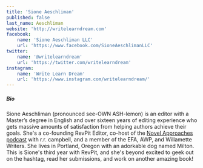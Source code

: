 ```yaml
---
title: 'Sione Aeschliman'
published: false
last_name: Aeschliman
website: 'http://writelearndream.com'
facebook:
    name: 'Sione Aeschliman LLC'
    url: 'https://www.facebook.com/SioneAeschlimanLLC'
twitter:
    name: '@writelearndream'
    url: 'https://twitter.com/writelearndream'
instagram:
    name: 'Write Learn Dream'
    url: 'https://www.instagram.com/writelearndream/'
---
```


##### Bio

Sione Aeschliman (pronounced see-OWN ASH-lemon) is an editor with a Master’s degree in English and over sixteen years of editing experience who gets massive amounts of satisfaction from helping authors achieve their goals. She's a co-founding RevPit Editor, co-host of the [Novel Approaches podcast](https://writescast.net/podcasts/novelapproaches?target=_blank) with r.r. campbell, and a member of the EFA, AWP, and Willamette Writers.  She lives in Portland, Oregon with an adorkable dog named Milton. This is Sione's third year with RevPit, and she's beyond excited to geek out on the hashtag, read her submissions, and work on another amazing book!